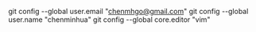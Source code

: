 git config --global user.email "chenmhgo@gmail.com"
git config --global user.name "chenminhua"
git config --global core.editor "vim"
